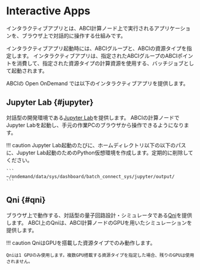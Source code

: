 # Interactive Apps

インタラクティブアプリとは、ABCI計算ノード上で実行されるアプリケーションを、ブラウザ上で対話的に操作する仕組みです。

インタラクティブアプリ起動時には、ABCIグループと、ABCIの資源タイプを指定します。
インタラクティブアプリは、指定されたABCIグループのABCIポイントを消費して、指定された資源タイプの計算資源を使用する、バッチジョブとして起動されます。

ABCIの Open OnDemand では以下のインタラクティブアプリを提供します。

## Jupyter Lab {#jupyter}

対話型の開発環境である[Jupyter Lab](https://jupyter.org/)を提供します。
ABCIの計算ノードでJupyter Labを起動し、手元の作業PCのブラウザから操作できるようになります。

!!! caution
    Jupyter Lab起動のたびに、ホームディレクトリ以下の以下のパスに、Jupyter Lab起動のためのPython仮想環境を作成します。定期的に削除してください。

    ```
    ~/ondemand/data/sys/dashboard/batch_connect_sys/jupyter/output/
    ```


## Qni {#qni}

ブラウザ上で動作する、対話型の量子回路設計・シミュレータである[Qni](https://qniapp.net/)を提供します。
ABCI上のQniは、ABCI計算ノードのGPUを用いたシミュレーションを提供します。

!!! caution
    QniはGPUを搭載した資源タイプでのみ動作します。

    Qniは1 GPUのみ使用します。複数GPU搭載する資源タイプを指定した場合、残りのGPUは使用されません。
